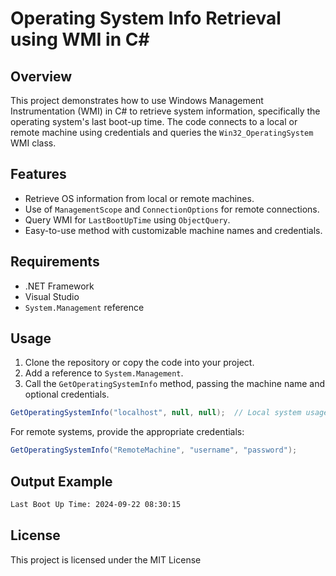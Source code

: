 # Operating System Info Retrieval using WMI in C#

## Overview
This project demonstrates how to use Windows Management Instrumentation (WMI) in C# to retrieve system information, specifically the operating system's last boot-up time. The code connects to a local or remote machine using credentials and queries the `Win32_OperatingSystem` WMI class.

## Features
- Retrieve OS information from local or remote machines.
- Use of `ManagementScope` and `ConnectionOptions` for remote connections.
- Query WMI for `LastBootUpTime` using `ObjectQuery`.
- Easy-to-use method with customizable machine names and credentials.

## Requirements
- .NET Framework
- Visual Studio
- `System.Management` reference

## Usage
1. Clone the repository or copy the code into your project.
2. Add a reference to `System.Management`.
3. Call the `GetOperatingSystemInfo` method, passing the machine name and optional credentials.

```csharp
GetOperatingSystemInfo("localhost", null, null);  // Local system usage
```

For remote systems, provide the appropriate credentials:

```csharp
GetOperatingSystemInfo("RemoteMachine", "username", "password");
```

## Output Example
```bash
Last Boot Up Time: 2024-09-22 08:30:15
```

## License
This project is licensed under the MIT License
